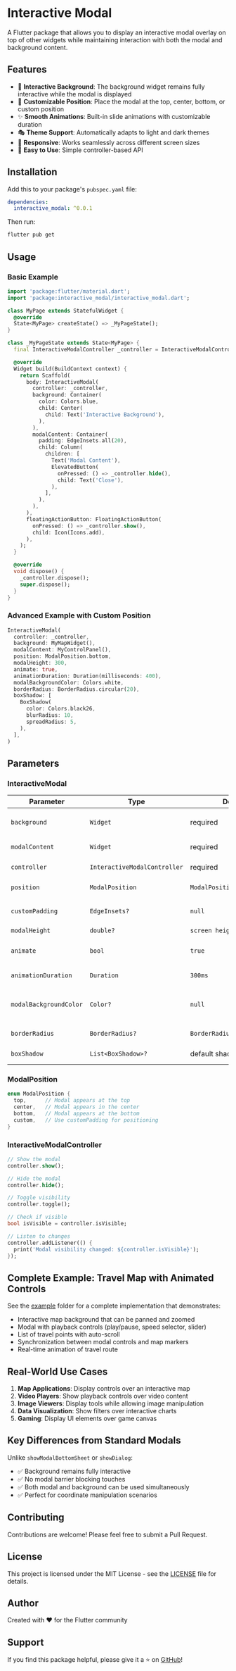 # Interactive Modal

A Flutter package that allows you to display an interactive modal overlay on top of other widgets while maintaining interaction with both the modal and background content.

## Features

- 🎯 **Interactive Background**: The background widget remains fully interactive while the modal is displayed
- 🎨 **Customizable Position**: Place the modal at the top, center, bottom, or custom position
- ✨ **Smooth Animations**: Built-in slide animations with customizable duration
- 🎭 **Theme Support**: Automatically adapts to light and dark themes
- 📱 **Responsive**: Works seamlessly across different screen sizes
- 🔧 **Easy to Use**: Simple controller-based API

## Installation

Add this to your package's `pubspec.yaml` file:

```yaml
dependencies:
  interactive_modal: ^0.0.1
```

Then run:

```bash
flutter pub get
```

## Usage

### Basic Example

```dart
import 'package:flutter/material.dart';
import 'package:interactive_modal/interactive_modal.dart';

class MyPage extends StatefulWidget {
  @override
  State<MyPage> createState() => _MyPageState();
}

class _MyPageState extends State<MyPage> {
  final InteractiveModalController _controller = InteractiveModalController();

  @override
  Widget build(BuildContext context) {
    return Scaffold(
      body: InteractiveModal(
        controller: _controller,
        background: Container(
          color: Colors.blue,
          child: Center(
            child: Text('Interactive Background'),
          ),
        ),
        modalContent: Container(
          padding: EdgeInsets.all(20),
          child: Column(
            children: [
              Text('Modal Content'),
              ElevatedButton(
                onPressed: () => _controller.hide(),
                child: Text('Close'),
              ),
            ],
          ),
        ),
      ),
      floatingActionButton: FloatingActionButton(
        onPressed: () => _controller.show(),
        child: Icon(Icons.add),
      ),
    );
  }

  @override
  void dispose() {
    _controller.dispose();
    super.dispose();
  }
}
```

### Advanced Example with Custom Position

```dart
InteractiveModal(
  controller: _controller,
  background: MyMapWidget(),
  modalContent: MyControlPanel(),
  position: ModalPosition.bottom,
  modalHeight: 300,
  animate: true,
  animationDuration: Duration(milliseconds: 400),
  modalBackgroundColor: Colors.white,
  borderRadius: BorderRadius.circular(20),
  boxShadow: [
    BoxShadow(
      color: Colors.black26,
      blurRadius: 10,
      spreadRadius: 5,
    ),
  ],
)
```

## Parameters

### InteractiveModal

| Parameter | Type | Default | Description |
|-----------|------|---------|-------------|
| `background` | `Widget` | required | The background widget that remains interactive |
| `modalContent` | `Widget` | required | The content to display in the modal |
| `controller` | `InteractiveModalController` | required | Controller to manage modal visibility |
| `position` | `ModalPosition` | `ModalPosition.bottom` | Position of the modal on screen |
| `customPadding` | `EdgeInsets?` | `null` | Custom padding when using `ModalPosition.custom` |
| `modalHeight` | `double?` | `screen height / 4` | Height of the modal |
| `animate` | `bool` | `true` | Whether to animate the modal appearance |
| `animationDuration` | `Duration` | `300ms` | Duration of the animation |
| `modalBackgroundColor` | `Color?` | `null` | Background color of the modal (auto-adapts to theme if null) |
| `borderRadius` | `BorderRadius?` | `BorderRadius.circular(20)` | Border radius of the modal |
| `boxShadow` | `List<BoxShadow>?` | default shadow | Shadow for the modal |

### ModalPosition

```dart
enum ModalPosition {
  top,      // Modal appears at the top
  center,   // Modal appears in the center
  bottom,   // Modal appears at the bottom
  custom,   // Use customPadding for positioning
}
```

### InteractiveModalController

```dart
// Show the modal
controller.show();

// Hide the modal
controller.hide();

// Toggle visibility
controller.toggle();

// Check if visible
bool isVisible = controller.isVisible;

// Listen to changes
controller.addListener(() {
  print('Modal visibility changed: ${controller.isVisible}');
});
```

## Complete Example: Travel Map with Animated Controls

See the [example](example/lib/main.dart) folder for a complete implementation that demonstrates:

- Interactive map background that can be panned and zoomed
- Modal with playback controls (play/pause, speed selector, slider)
- List of travel points with auto-scroll
- Synchronization between modal controls and map markers
- Real-time animation of travel route

## Real-World Use Cases

1. **Map Applications**: Display controls over an interactive map
2. **Video Players**: Show playback controls over video content
3. **Image Viewers**: Display tools while allowing image manipulation
4. **Data Visualization**: Show filters over interactive charts
5. **Gaming**: Display UI elements over game canvas

## Key Differences from Standard Modals

Unlike `showModalBottomSheet` or `showDialog`:
- ✅ Background remains fully interactive
- ✅ No modal barrier blocking touches
- ✅ Both modal and background can be used simultaneously
- ✅ Perfect for coordinate manipulation scenarios

## Contributing

Contributions are welcome! Please feel free to submit a Pull Request.

## License

This project is licensed under the MIT License - see the [LICENSE](LICENSE) file for details.

## Author

Created with ❤️ for the Flutter community

## Support

If you find this package helpful, please give it a ⭐ on [GitHub](https://github.com/yourusername/interactive_modal)!

